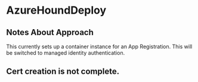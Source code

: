 # AzureHoundDeploy

## Notes About Approach
This currently sets up a container instance for an App Registration.
This will be switched to managed identity authentication.

## Cert creation is not complete.
```

